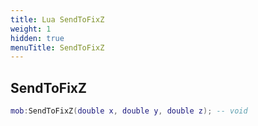 ```yaml
---
title: Lua SendToFixZ
weight: 1
hidden: true
menuTitle: SendToFixZ
---
```

## SendToFixZ
```lua
mob:SendToFixZ(double x, double y, double z); -- void
```